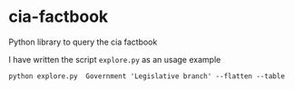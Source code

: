 # cia-factbook
Python library to query the cia factbook

I have written the script `explore.py` as an usage example
```
python explore.py  Government 'Legislative branch' --flatten --table
```
